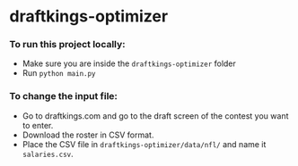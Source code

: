 # draftkings-optimizer

### To run this project locally:
* Make sure you are inside the `draftkings-optimizer` folder
* Run `python main.py`

### To change the input file:
* Go to draftkings.com and go to the draft screen of the contest you want to enter.
* Download the roster in CSV format.
* Place the CSV file in `draftkings-optimizer/data/nfl/` and name it `salaries.csv`.
